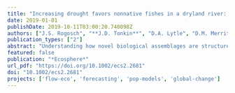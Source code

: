 ```yaml
---
title: "Increasing drought favors nonnative fishes in a dryland river: Evidence from a multispecies demographic model"
date: 2019-01-01
publishDate: 2019-10-11T03:00:20.740098Z
authors: ["J.S. Rogosch", "**J.D. Tonkin**", "D.A. Lytle", "D.M. Merritt", "L.V. Reynolds", "J.D. Olden"]
publication_types: ["2"]
abstract: "Understanding how novel biological assemblages are structured in relation to dynamic environmental regimes remains a central challenge in ecology. Demographic approaches to modeling species assemblages show promise because they seek to represent fundamental relationships between population dynamics and environmental conditions. In dryland rivers, rapidly changing climate conditions have shifted drought and flooding regimes with implications for fish communities. Our goals were to (1) develop a mechanistic multispecies demographic model that links native and nonnative species with river flow regimes, and (2) evaluate demographic responses in population and community structure to changing flow regimes. Each fish species was represented by a stage-structured matrix, and species were coupled together into a multispecies framework through density-dependent relationships in reproduction. Then, community dynamics were simulated through time using annual flow events classified from gaged streamflow data. We parameterized the model with vital rates and flow-response relationships for a community of native and nonnative fishes using literature-derived values. We applied the simulation model to the Verde River (Arizona, USA), a major tributary within the Colorado River Basin, for the past half century (1964-2017). Model validation revealed a match between model projections and relative abundance trends observed in a long-term fish monitoring dataset (1994-2008). At the beginning of the validation period (1994), model and survey observations showed that native species comprised approximately 80% of total abundance. Model projections beyond the survey data (2008-2017) predicted a shift from a native dominant to a nonnative dominant assemblage, coinciding with increasing drought frequency. Trade-offs between native and nonnative species dominance emerged from differences in mortality in response to the changing sequence of major flow events including spring floods, summer high flows, and droughts. In conclusion, the demographic approach presented here provides a flexible modeling framework that is readily applied to other stream systems and species by adjusting or transferring, when appropriate, species vital rates and flow-event thresholds."
featured: false
publication: "*Ecosphere*"
url_pdf: "https://doi.org/10.1002/ecs2.2681"
doi: "10.1002/ecs2.2681"
projects: ['flow-eco', 'forecasting', 'pop-models', 'global-change']
---
```


